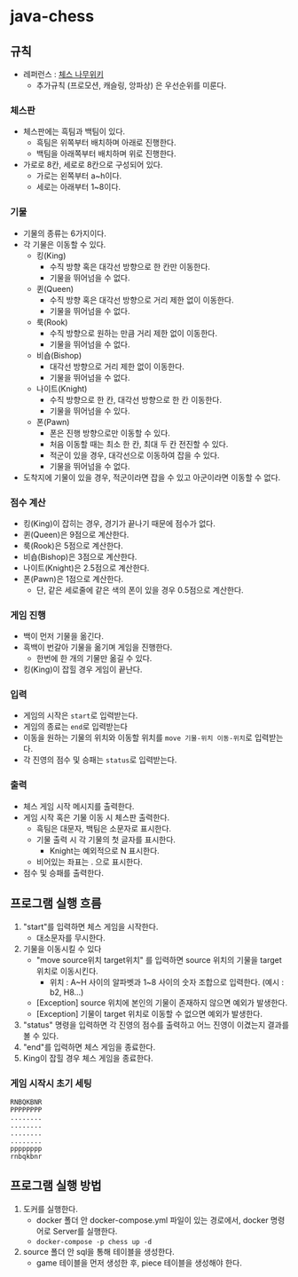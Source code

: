 # java-chess

## 규칙

- 레퍼런스 : [체스 나무위키](https://namu.wiki/w/%EC%B2%B4%EC%8A%A4)
    - 추가규칙 (프로모션, 캐슬링, 앙파상) 은 우선순위를 미룬다.

### 체스판

- 체스판에는 흑팀과 백팀이 있다.
    - 흑팀은 위쪽부터 배치하며 아래로 진행한다.
    - 백팀을 아래쪽부터 배치하며 위로 진행한다.
- 가로로 8칸, 세로로 8칸으로 구성되어 있다.
    - 가로는 왼쪽부터 a~h이다.
    - 세로는 아래부터 1~8이다.

### 기물

- 기물의 종류는 6가지이다.
- 각 기물은 이동할 수 있다.
    - 킹(King)
        - 수직 방향 혹은 대각선 방향으로 한 칸만 이동한다.
        - 기물을 뛰어넘을 수 없다.
    - 퀸(Queen)
        - 수직 방향 혹은 대각선 방향으로 거리 제한 없이 이동한다.
        - 기물을 뛰어넘을 수 없다.
    - 룩(Rook)
        - 수직 방향으로 원하는 만큼 거리 제한 없이 이동한다.
        - 기물을 뛰어넘을 수 없다.
    - 비숍(Bishop)
        - 대각선 방향으로 거리 제한 없이 이동한다.
        - 기물을 뛰어넘을 수 없다.
    - 나이트(Knight)
        - 수직 방향으로 한 칸, 대각선 방향으로 한 칸 이동한다.
        - 기물을 뛰어넘을 수 있다.
    - 폰(Pawn)
        - 폰은 진행 방향으로만 이동할 수 있다.
        - 처음 이동할 때는 최소 한 칸, 최대 두 칸 전진할 수 있다.
        - 적군이 있을 경우, 대각선으로 이동하여 잡을 수 있다.
        - 기물을 뛰어넘을 수 없다.
- 도착지에 기물이 있을 경우, 적군이라면 잡을 수 있고 아군이라면 이동할 수 없다.

### 점수 계산

- 킹(King)이 잡히는 경우, 경기가 끝나기 때문에 점수가 없다.
- 퀸(Queen)은 9점으로 계산한다.
- 룩(Rook)은 5점으로 계산한다.
- 비숍(Bishop)은 3점으로 계산한다.
- 나이트(Knight)은 2.5점으로 계산한다.
- 폰(Pawn)은 1점으로 계산한다.
    - 단, 같은 세로줄에 같은 색의 폰이 있을 경우 0.5점으로 계산한다.

### 게임 진행

- 백이 먼저 기물을 옮긴다.
- 흑백이 번갈아 기물을 옮기며 게임을 진행한다.
    - 한번에 한 개의 기물만 옮길 수 있다.
- 킹(King)이 잡힐 경우 게임이 끝난다.

### 입력

- 게임의 시작은 `start`로 입력받는다.
- 게임의 종료는 `end`로 입력받는다
- 이동을 원하는 기물의 위치와 이동할 위치를 `move 기물-위치 이동-위치`로 입력받는다.
- 각 진영의 점수 및 승패는 `status`로 입력받는다.

### 출력

- 체스 게임 시작 메시지를 출력한다.
- 게임 시작 혹은 기물 이동 시 체스판 출력한다.
    - 흑팀은 대문자, 백팀은 소문자로 표시한다.
    - 기물 출력 시 각 기물의 첫 글자를 표시한다.
        - Knight는 예외적으로 N 표시한다.
    - 비어있는 좌표는 . 으로 표시한다.
- 점수 및 승패를 출력한다.

## 프로그램 실행 흐름

1. "start"를 입력하면 체스 게임을 시작한다.
    - 대소문자를 무시한다.
2. 기물을 이동시킬 수 있다
    - "move source위치 target위치" 를 입력하면 source 위치의 기물을 target 위치로 이동시킨다.
        - 위치 : A~H 사이의 알파벳과 1\~8 사이의 숫자 조합으로 입력한다. (예시 : b2, H8...)
    - [Exception] source 위치에 본인의 기물이 존재하지 않으면 예외가 발생한다.
    - [Exception] 기물이 target 위치로 이동할 수 없으면 예외가 발생한다.
3. "status" 명령을 입력하면 각 진영의 점수를 출력하고 어느 진영이 이겼는지 결과를 볼 수 있다.
4. "end"를 입력하면 체스 게임을 종료한다.
5. King이 잡힐 경우 체스 게임을 종료한다.

### 게임 시작시 초기 세팅

```
RNBQKBNR
PPPPPPPP
........
........
........
........
pppppppp
rnbqkbnr
```

## 프로그램 실행 방법

1. 도커를 실행한다.
    - docker 폴더 안 docker-compose.yml 파일이 있는 경로에서, docker 명령어로 Server를 실행한다. <br>
    - `docker-compose -p chess up -d`
2. source 폴더 안 sql을 통해 테이블을 생성한다.
    - game 테이블을 먼저 생성한 후, piece 테이블을 생성해야 한다.
    
